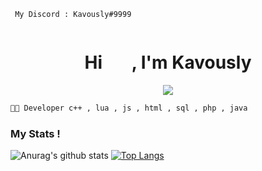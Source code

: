 ```
 My Discord : Kavously#9999
                                                          
```
<h1 align="center">Hi <img width="40px" />, I'm Kavously</h1>

<p align="center">
  <img src="https://readme-typing-svg.herokuapp.com/?center=true&vCenter=true&color=016EEA&width=500&lines=Welcome+|" />
</p>



```diff
🐱‍👤 Developer c++ , lua , js , html , sql , php , java

```

### My Stats !
![Anurag's github stats](https://github-readme-stats.vercel.app/api?username=kavously&count_private=true&show_icons=true?theme=buefy)
[![Top Langs](https://github-readme-stats.vercel.app/api/top-langs/?username=kavously&layout=compact)](https://github.com/anuraghazra/github-readme-stats)


<br />

